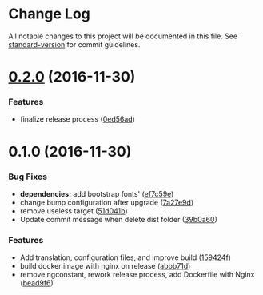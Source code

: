 # Change Log

All notable changes to this project will be documented in this file. See [standard-version](https://github.com/conventional-changelog/standard-version) for commit guidelines.

<a name="0.2.0"></a>
# [0.2.0](https://github.com/denouche/bootstrap-angular/compare/v0.1.0...v0.2.0) (2016-11-30)


### Features

* finalize release process ([0ed56ad](https://github.com/denouche/bootstrap-angular/commit/0ed56ad))



<a name="0.1.0"></a>
# 0.1.0 (2016-11-30)


### Bug Fixes

* **dependencies:** add bootstrap fonts' ([ef7c59e](https://github.com/denouche/bootstrap-angular/commit/ef7c59e))
* change bump configuration after upgrade ([7a27e9d](https://github.com/denouche/bootstrap-angular/commit/7a27e9d))
* remove useless target ([51d041b](https://github.com/denouche/bootstrap-angular/commit/51d041b))
* Update commit message when delete dist folder ([39b0a60](https://github.com/denouche/bootstrap-angular/commit/39b0a60))


### Features

* Add translation, configuration files, and improve build ([159424f](https://github.com/denouche/bootstrap-angular/commit/159424f))
* build docker image with nginx on release ([abbb71d](https://github.com/denouche/bootstrap-angular/commit/abbb71d))
* remove ngconstant, rework release process, add Dockerfile with Nginx ([bead9f6](https://github.com/denouche/bootstrap-angular/commit/bead9f6))
